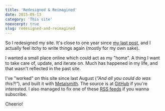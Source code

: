 ```yaml
---
title: 'Redesigned & Reimagined'
date: 2015-05-13
category: 'This site'
noexcerpt: true
slug: redesigned-and-reimagined
---
```


So I redesigned my site. It's close to one year since
[my last post](/writings/writing-contextual-css/), and I actually feel itchy to write things again
(mostly for my own sake).

I wanted a small place online which could act as my "home". A thing I want to take care of, update,
and iterate on. Much has happened in my life, and that wasn't reflected in the past site.

I've "worked" on this site since last August (_"And all you could do was this?!"_), and built it
with [Metalsmith](http://www.metalsmith.io/). The source is at
[GitHub](https://github.com/johanbrook/johanbrook.com) if you're interested. I also managed to fix
one of these [RSS feeds](http://www.johanbrook.com/rss.xml) if you wanna subscribe.

Cheerio!
